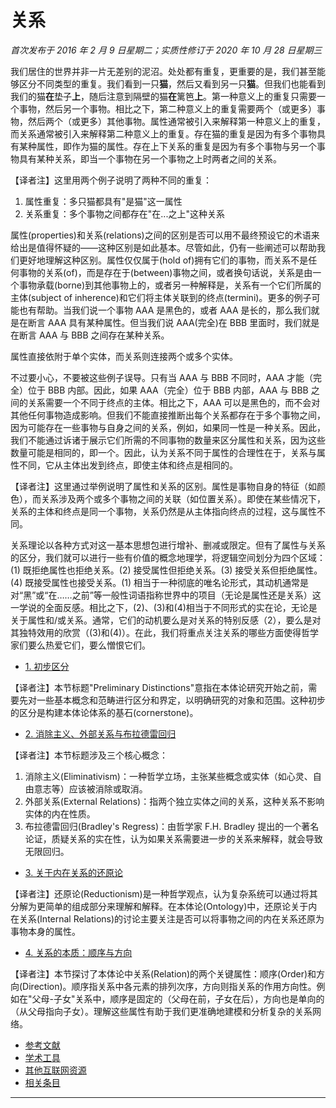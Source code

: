 # 关系

_首次发布于 2016 年 2 月 9 日星期二；实质性修订于 2020 年 10 月 28 日星期三_

我们居住的世界并非一片无差别的泥沼。处处都有重复，更重要的是，我们甚至能够区分不同类型的重复。我们看到一只**猫**，然后又看到另一只**猫**。但我们也能看到我们的猫**在**垫子**上**，随后注意到隔壁的猫**在**篱笆**上**。第一种意义上的重复只需要一个事物，然后另一个事物。相比之下，第二种意义上的重复需要两个（或更多）事物，然后两个（或更多）其他事物。属性通常被引入来解释第一种意义上的重复，而关系通常被引入来解释第二种意义上的重复。存在猫的重复是因为有多个事物具有某种属性，即作为猫的属性。存在上下关系的重复是因为有多个事物与另一个事物具有某种关系，即当一个事物在另一个事物之上时两者之间的关系。

【译者注】这里用两个例子说明了两种不同的重复：

1. 属性重复：多只猫都具有"是猫"这一属性
2. 关系重复：多个事物之间都存在"在...之上"这种关系

属性(properties)和关系(relations)之间的区别是否可以用不最终预设它的术语来给出是值得怀疑的——这种区别是如此基本。尽管如此，仍有一些阐述可以帮助我们更好地理解这种区别。属性仅仅属于(hold of)拥有它们的事物，而关系不是任何事物的关系(of)，而是存在于(between)事物之间，或者换句话说，关系是由一个事物承载(borne)到其他事物上的，或者另一种解释是，关系有一个它们所属的主体(subject of inherence)和它们将主体关联到的终点(termini)。更多的例子可能也有帮助。当我们说一个事物 AAA 是黑色的，或者 AAA 是长的，那么我们就是在断言 AAA 具有某种属性。但当我们说 AAA(完全)在 BBB 里面时，我们就是在断言 AAA 与 BBB 之间存在某种关系。

属性直接依附于单个实体，而关系则连接两个或多个实体。

不过要小心，不要被这些例子误导。只有当 AAA 与 BBB 不同时，AAA 才能（完全）位于 BBB 内部。因此，如果 AAA（完全）位于 BBB 内部，AAA 与 BBB 之间的关系需要一个不同于终点的主体。相比之下，AAA 可以是黑色的，而不会对其他任何事物造成影响。但我们不能直接推断出每个关系都存在于多个事物之间，因为可能存在一些事物与自身之间的关系，例如，如果同一性是一种关系。因此，我们不能通过诉诸于展示它们所需的不同事物的数量来区分属性和关系，因为这些数量可能是相同的，即一个。因此，认为关系不同于属性的合理性在于，关系与属性不同，它从主体出发到终点，即使主体和终点是相同的。

【译者注】这里通过举例说明了属性和关系的区别。属性是事物自身的特征（如颜色），而关系涉及两个或多个事物之间的关联（如位置关系）。即使在某些情况下，关系的主体和终点是同一个事物，关系仍然是从主体指向终点的过程，这与属性不同。

关系理论以各种方式对这一基本思想包进行增补、删减或限定。但有了属性与关系的区分，我们就可以进行一些有价值的概念地理学，将逻辑空间划分为四个区域：(1) 既拒绝属性也拒绝关系。(2) 接受属性但拒绝关系。(3) 接受关系但拒绝属性。(4) 既接受属性也接受关系。(1) 相当于一种彻底的唯名论形式，其动机通常是对“黑”或“在……之前”等一般性词语指称世界中的项目（无论是属性还是关系）这一学说的全面反感。相比之下，(2)、(3)和(4)相当于不同形式的实在论，无论是关于属性和/或关系。通常，它们的动机要么是对关系的特别反感（2），要么是对其独特效用的欣赏（(3)和(4)）。在此，我们将重点关注关系的哪些方面使得哲学家们要么热爱它们，要么憎恨它们。

-   [1. 初步区分](#SomePrelDist)

【译者注】本节标题"Preliminary Distinctions"意指在本体论研究开始之前，需要先对一些基本概念和范畴进行区分和界定，以明确研究的对象和范围。这种初步的区分是构建本体论体系的基石(cornerstone)。

-   [2. 消除主义、外部关系与布拉德雷回归](#ElimExteRelaBradRegr)

【译者注】本节标题涉及三个核心概念：

1. 消除主义(Eliminativism)：一种哲学立场，主张某些概念或实体（如心灵、自由意志等）应该被消除或取消。
2. 外部关系(External Relations)：指两个独立实体之间的关系，这种关系不影响实体的内在性质。
3. 布拉德雷回归(Bradley's Regress)：由哲学家 F.H. Bradley 提出的一个著名论证，质疑关系的实在性，认为如果关系需要进一步的关系来解释，就会导致无限回归。

-   [3. 关于内在关系的还原论](#ReduAbouInteRela)

【译者注】还原论(Reductionism)是一种哲学观点，认为复杂系统可以通过将其分解为更简单的组成部分来理解和解释。在本体论(Ontology)中，还原论关于内在关系(Internal Relations)的讨论主要关注是否可以将事物之间的内在关系还原为事物本身的属性。

-   [4. 关系的本质：顺序与方向](#NatuRelaOrdeDire)

【译者注】本节探讨了本体论中关系(Relation)的两个关键属性：顺序(Order)和方向(Direction)。顺序指关系中各元素的排列次序，方向则指关系的作用方向性。例如在"父母-子女"关系中，顺序是固定的（父母在前，子女在后），方向也是单向的（从父母指向子女）。理解这些属性有助于我们更准确地建模和分析复杂的关系网络。

-   [参考文献](#Bib)
-   [学术工具](#Aca)
-   [其他互联网资源](#Oth)
-   [相关条目](#Rel)

---
